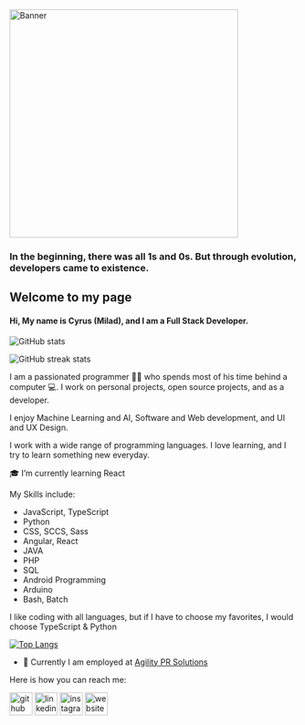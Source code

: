 <img src='https://github.com/milad2281/milad2281/blob/main/me.jpg' alt='Banner' height='400'>

### In the beginning, there was all 1s and 0s. But through evolution, developers came to existence.
## Welcome to my page
#### Hi, My name is Cyrus (Milad), and I am a Full Stack Developer.

![GitHub stats](https://github-readme-stats.vercel.app/api?username=milad2281&show_icons=true&count_private=true&theme=radical)  

![GitHub streak stats](https://github-readme-streak-stats.herokuapp.com/?user=milad2281&theme=radical)  

I am a passionated programmer 👨‍💻 who spends most of his time behind a computer 💻. I work on personal projects, open source projects, and as a developer.

I enjoy Machine Learning and AI, Software and Web development, and UI and UX Design.

I work with a wide range of programming languages. I love learning, and I try to learn something new everyday.

🎓 I’m currently learning React 

My Skills include:
- JavaScript, TypeScript 
- Python
- CSS, SCCS, Sass
- Angular, React
- JAVA
- PHP
- SQL
- Android Programming
- Arduino 
- Bash, Batch



I like coding with all languages, but if I have to choose my favorites, I would choose TypeScript & Python


[![Top Langs](https://github-readme-stats.vercel.app/api/top-langs/?username=milad2281&theme=radical&langs_count=6)](https://github.com/anuraghazra/github-readme-stats)

- 💼 Currently I am employed at [Agility PR Solutions](https://www.agilitypr.com/)

Here is how you can reach me:

[<img src='https://cdn.jsdelivr.net/npm/simple-icons@3.0.1/icons/github.svg' alt='github' height='40'>](https://github.com/milad2281)  [<img src='https://cdn.jsdelivr.net/npm/simple-icons@3.0.1/icons/linkedin.svg' alt='linkedin' height='40'>](https://www.linkedin.com/in/miladmobini/)  [<img src='https://cdn.jsdelivr.net/npm/simple-icons@3.0.1/icons/instagram.svg' alt='instagram' height='40'>](https://www.instagram.com/milad1mbn/)  [<img src='https://cdn.jsdelivr.net/npm/simple-icons@3.0.1/icons/icloud.svg' alt='website' height='40'>](https://www.ecocyrus.com/)  



